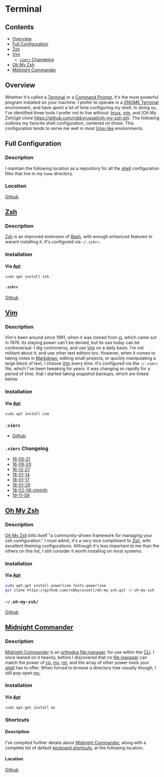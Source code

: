 # Terminal

## Contents

- [Overview](#overview)
- [Full Configuration](#full-configuration)
- [Zsh](#zsh)
- [Vim](#vim)
  - [`vimrc` Changelog](#vimrc-changelog)
- [Oh My Zsh](#oh-my-zsh)
- [Midnight Commander](#midnight-commander)

## Overview

Whether it's called a [Terminal](https://en.wikipedia.org/wiki/Terminal_emulator) or a [Command Prompt](https://en.wikipedia.org/wiki/Cmd.exe), it's the most powerful program installed on your machine. I prefer to operate in a [GNOME Terminal](https://en.wikipedia.org/wiki/GNOME_Terminal) environment, and have spent a lot of time configuring my shell. In doing so, I've identified three tools I prefer not to live without: [tmux](https://github.com/tmux/tmux/wiki), [vim](https://www.vim.org/docs.php), and [Oh My Zsh](git clone https://github.com/robbyrussell/oh-my-zsh.git). The following outlines my favorite shell configuration, centered on those. This configuration tends to serve me well in most [Unix-like](https://en.wikipedia.org/wiki/Unix-like) environments.

## Full Configuration

### Description

I maintain the following location as a repository for all the [shell](https://en.wikipedia.org/wiki/Shell_(computing)) configuration files that live in my `home` directory.

### Location

[Github](https://github.com/efournier92/Notes/blob/master/Terminal/configs/)

## [Zsh](https://en.wikipedia.org/wiki/Z_shell)

### Description

[Zsh](https://en.wikipedia.org/wiki/Z_shell) is an improved extension of [Bash](https://en.wikipedia.org/wiki/Bash_(Unix_shell)), with enough enhanced features to warant installing it. It's configured via `~/.zshrc`.

### Installation

#### Via [Apt](https://en.wikipedia.org/wiki/APT_(software))

```bash
sudo apt install zsh
```

#### `.zshrc`

[Github](https://github.com/efournier92/Notes/blob/master/Terminal/configs/.zshrc)

## [Vim](https://en.wikipedia.org/wiki/Vim_(text_editor))

### Description

Vim's been around since 1991, when it was cloned from [vi](https://en.wikipedia.org/wiki/Vi), which came out in 1976. Its staying power can't be denied, but its use today can be controversial. I dig controversy, and use [Vim](https://en.wikipedia.org/wiki/Vim_(text_editor)) on a daily basis. I'm not militant about it, and use other text editors too. However, when it comes to taking notes in [Markdown](https://daringfireball.net/projects/markdown/), editing small projects, or quickly manipulating a large block of text, I choose [Vim](https://en.wikipedia.org/wiki/Vim_(text_editor)) every time. It's configured via the `~/.vimrc` file, which I've been tweaking for years: it was changing so rapidly for a period of time, that I started taking snapshot backups, which are linked below.

### Installation

#### Via [Apt](https://en.wikipedia.org/wiki/APT_(software))

```bash
sudo apt install vim
```

### `.vimrc`

- [Github](https://github.com/efournier92/Notes/blob/master/Terminal/configs/.vimrc)

### `.vimrc` Changelog

- [16-05-21](https://github.com/efournier92/Notes/blob/master/Terminal/Vimrcs/16-05-21_vimrc)
- [16-06-20](https://github.com/efournier92/Notes/blob/master/Terminal/Vimrcs/16-06-20_vimrc)
- [16-12-27](https://github.com/efournier92/Notes/blob/master/Terminal/Vimrcs/16-12-27_vimrc)
- [18-01-14](https://github.com/efournier92/Notes/blob/master/Terminal/Vimrcs/18-01-14_vimrc)
- [18-01-17](https://github.com/efournier92/Notes/blob/master/Terminal/Vimrcs/18-01-17_vimrc)
- [18-01-29](https://github.com/efournier92/Notes/blob/master/Terminal/Vimrcs/18-01-29_vimrc)
- [18-02-06 *viminfo*](https://github.com/efournier92/Notes/blob/master/Terminal/Vimrcs/18-02-06_viminfo)
- [19-11-09](https://github.com/efournier92/Notes/blob/master/Terminal/Vimrcs/19-11-09_vimrc)

## [Oh My Zsh](https://github.com/robbyrussell/oh-my-zsh)

### Description

[Oh My Zsh](https://github.com/robbyrussell/oh-my-zsh) bills itself "a community-driven framework for managing your zsh configuration." I must admit, it's a very nice compliment to [Zsh](https://en.wikipedia.org/wiki/Z_shell), with excellent theming configurations. Although it's less important to me than the others on this list, I still consider it worth installing on most systems.

### Installation

#### Via [Apt](https://en.wikipedia.org/wiki/APT_(software))

```bash
sudo apt-get install powerline fonts-powerline
git clone https://github.com/robbyrussell/oh-my-zsh.git ~/.oh-my-zsh
```

### `~/.oh-my-zsh/`

[Github](https://github.com/efournier92/Notes/blob/master/Terminal/configs/.oh-my-zsh)

## [Midnight Commander](https://midnight-commander.org/)

### Description

[Midnight Commander](https://midnight-commander.org/) is an [orthodox file manager](https://en.wikipedia.org/wiki/File_manager#Orthodox_file_managers), for use within the [CLI](https://en.wikipedia.org/wiki/Command-line_interface). I once leaned on it heavily, before I discovered that no [file manager](https://en.wikipedia.org/wiki/File_manager) can match the power of [cp](http://linuxcommand.org/lc3_man_pages/cp1.html), [mv](http://linuxcommand.org/lc3_man_pages/mv1.html), [rm](http://linuxcommand.org/lc3_man_pages/rm1.html), and the array of other power-tools your [shell](https://en.wikipedia.org/wiki/Shell_(computing)) has to offer. When forced to browse a directory tree visually though, I still pop open [mc](https://midnight-commander.org/).

### Installation

#### Via [Apt](https://en.wikipedia.org/wiki/APT_(software))

```bash
sudo apt-get install mc
```

### Shortcuts

#### Description

I've compiled further details about [Midnight Commander](https://midnight-commander.org/), along with a complete list of default [keyboard shortcuts](https://en.wikipedia.org/wiki/Keyboard_shortcut), at the following location.

#### Location

[Github](https://github.com/efournier92/Notes/blob/master/Terminal/MidnightCommander/MidnightCommander.md)

